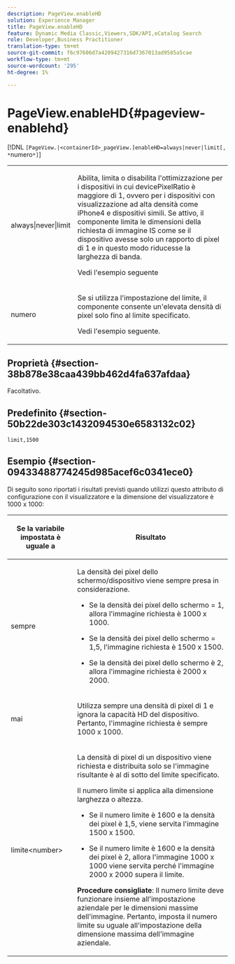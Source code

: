 ```yaml
---
description: PageView.enableHD
solution: Experience Manager
title: PageView.enableHD
feature: Dynamic Media Classic,Viewers,SDK/API,eCatalog Search
role: Developer,Business Practitioner
translation-type: tm+mt
source-git-commit: f6c97606d7a4209427316d7367013ad9585a5cae
workflow-type: tm+mt
source-wordcount: '295'
ht-degree: 1%

---
```



# PageView.enableHD{#pageview-enablehd}

[!DNL `[PageView.|<containerId>_pageView.]enableHD=always|never|limit[, *`numero`*]`]

<table id="table_0BEA0B5FFDF64E5594B534B2A87A6D88"> 
 <tbody> 
  <tr> 
   <td colname="col1"> <p> <span class="codeph"> always|never|limit</span> </p> </td> 
   <td colname="col2"> <p> Abilita, limita o disabilita l'ottimizzazione per i dispositivi in cui <span class="codeph"> devicePixelRatio</span> è maggiore di <span class="codeph"> 1</span>, ovvero per i dispositivi con visualizzazione ad alta densità come iPhone4 e dispositivi simili. Se attivo, il componente limita le dimensioni della richiesta di immagine IS come se il dispositivo avesse solo un rapporto di pixel di <span class="codeph"> 1</span> e in questo modo riducesse la larghezza di banda. </p> <p>Vedi l'esempio seguente </p> </td> 
  </tr> 
  <tr> 
   <td colname="col1"> <p> <span class="codeph"><span class="varname"> numero</span></span> </p> </td> 
   <td colname="col2"> <p> Se si utilizza l'impostazione del limite, il componente consente un'elevata densità di pixel solo fino al limite specificato. </p> <p>Vedi l'esempio seguente. </p> </td> 
  </tr> 
 </tbody> 
</table>

## Proprietà {#section-38b878e38caa439bb462d4fa637afdaa}

Facoltativo.

## Predefinito {#section-50b22de303c1432094530e6583132c02}

`limit,1500`

## Esempio {#section-09433488774245d985acef6c0341ece0}

Di seguito sono riportati i risultati previsti quando utilizzi questo attributo di configurazione con il visualizzatore e la dimensione del visualizzatore è 1000 x 1000:

<table id="table_F97FEDA0EE1B4EF6AC9FF9060548ACA4"> 
 <thead> 
  <tr> 
   <th colname="col1" class="entry"> <p>Se la variabile impostata è uguale a </p> </th> 
   <th colname="col2" class="entry"> <p>Risultato </p> </th> 
  </tr>
 </thead>
 <tbody> 
  <tr> 
   <td colname="col1"> <p><span class="codeph"> sempre</span> </p> </td> 
   <td colname="col2"> <p>La densità dei pixel dello schermo/dispositivo viene sempre presa in considerazione. </p> <p> 
     <ul id="ul_D8F31FDFCDB74B75A3B1BFBEE33AF2E2"> 
      <li id="li_8A1C6DCCE10545349C73029729211BB2"> <p>Se la densità dei pixel dello schermo = 1, allora l'immagine richiesta è 1000 x 1000. </p> </li> 
      <li id="li_884156A34AC64B4E9B3ACC4C25EB710F"> <p>Se la densità dei pixel dello schermo = 1,5, l'immagine richiesta è 1500 x 1500. </p> </li> 
      <li id="li_7EC699284A7F4E679E512C3DA8B5454F"> <p>Se la densità dei pixel dello schermo è 2, allora l'immagine richiesta è 2000 x 2000. </p> </li> 
     </ul> </p> </td> 
  </tr> 
  <tr> 
   <td colname="col1"> <p><span class="codeph"> mai</span> </p> </td> 
   <td colname="col2"> <p>Utilizza sempre una densità di pixel di 1 e ignora la capacità HD del dispositivo. Pertanto, l'immagine richiesta è sempre 1000 x 1000. </p> </td> 
  </tr> 
  <tr> 
   <td colname="col1"> <p><span class="codeph"> limite&lt;number&gt;</span> </p> </td> 
   <td colname="col2"> <p>La densità di pixel di un dispositivo viene richiesta e distribuita solo se l'immagine risultante è al di sotto del limite specificato. </p> <p>Il numero limite si applica alla dimensione larghezza o altezza. </p> <p> 
     <ul id="ul_CEC06B2280164951BA1A0ADED99E8050"> 
      <li id="li_CA7A0980ACC54690A4F212DF53E2DC8A"> <p>Se il numero limite è 1600 e la densità dei pixel è 1,5, viene servita l'immagine 1500 x 1500. </p> </li> 
      <li id="li_A4AAD7FBFA0347B082789511CA6768A5"> <p>Se il numero limite è 1600 e la densità dei pixel è 2, allora l'immagine 1000 x 1000 viene servita perché l'immagine 2000 x 2000 supera il limite. </p> </li> 
     </ul> </p> <p><b>Procedure consigliate</b>: Il numero limite deve funzionare insieme all'impostazione aziendale per le dimensioni massime dell'immagine. Pertanto, imposta il numero limite su uguale all'impostazione della dimensione massima dell'immagine aziendale. </p> </td> 
  </tr> 
 </tbody> 
</table>

